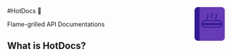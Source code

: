 
<img src="images/logo.png" width="70" align="right">
#HotDocs 🌭

Flame-grilled API Documentations

## What is HotDocs?

